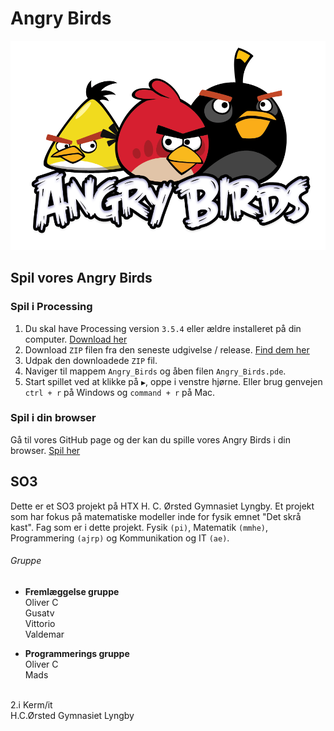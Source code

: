 # Angry Birds

![Angry Birds Logo](angry-birds-logo.png "Angry Birds Logo")

## Spil vores Angry Birds

### Spil i Processing
1. Du skal have Processing version `3.5.4` eller ældre installeret på din computer. [Download her](https://processing.org/download/)
1. Download `ZIP` filen fra den seneste udgivelse / release. [Find dem her](https://github.com/orc13a/Angry-Birds/releases)
1. Udpak den downloadede `ZIP` fil.
1. Naviger til mappem `Angry_Birds` og åben filen `Angry_Birds.pde`.
1. Start spillet ved at klikke på `▶️`, oppe i venstre hjørne. Eller brug genvejen `ctrl + r` på Windows og `command + r` på Mac.

### Spil i din browser
Gå til vores GitHub page og der kan du spille vores Angry Birds i din browser.
[Spil her](https://orc13a.github.io/Angry-Birds/)

## SO3
Dette er et SO3 projekt på HTX H. C. Ørsted Gymnasiet Lyngby.
Et projekt som har fokus på matematiske modeller inde for fysik emnet "Det skrå kast".
Fag som er i dette projekt. Fysik `(pi)`, Matematik `(mmhe)`, Programmering `(ajrp)` og Kommunikation og IT `(ae)`.

###### Gruppe
* **Fremlæggelse gruppe**<br>
Oliver C<br>
Gusatv<br>
Vittorio<br>
Valdemar<br>

* **Programmerings gruppe**<br>
Oliver C<br>
Mads
<br>
2.i Kerm/it<br>
H.C.Ørsted Gymnasiet Lyngby
